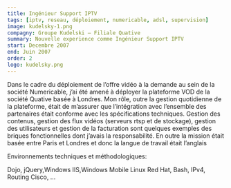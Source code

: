 ```yaml
---
title: Ingénieur Support IPTV
tags: [iptv, reseau, déploiement, numericable, adsl, supervision]
image: kudelsky-1.png
compagny: Groupe Kudelski – Filiale Quative
summary: Nouvelle experience comme Ingénieur Support IPTV
start: Decembre 2007
end: Juin 2007
order: 2
logo: kudelsky.png
---
```


Dans le cadre du déploiement de l’offre vidéo à la demande au sein de la société Numericable, j’ai été amené à déployer la plateforme VOD de la société Quative basée à Londres. Mon rôle, outre la gestion quotidienne de la plateforme, était de m’assurer que l’intégration avec l’ensemble des partenaires était conforme avec les spécifications techniques. Gestion des contenus, gestion des flux vidéos (serveurs rtsp et de stockage), gestion des utilisateurs et gestion de la facturation sont quelques exemples des briques fonctionnelles dont j’avais la responsabilité. En outre la mission était basée entre Paris et Londres et donc la langue de travail était l’anglais

Environnements techniques et méthodologiques:

Dojo, jQuery,Windows IIS,Windows Mobile
Linux Red Hat, Bash, IPv4, Routing Cisco, …